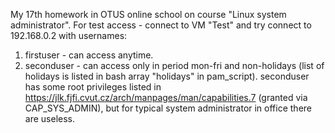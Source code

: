 My 17th homework in OTUS online school on course "Linux system administrator".
For test access - connect to VM "Test" and try connect to 192.168.0.2 with usernames:
1) firstuser - can access anytime.
2) seconduser - can access only in period mon-fri and non-holidays (list of holidays is listed in bash array "holidays" in pam_script).
seconduser has some root privileges listed in https://jlk.fjfi.cvut.cz/arch/manpages/man/capabilities.7 (granted via CAP_SYS_ADMIN), but for typical system administrator in office there are useless.
